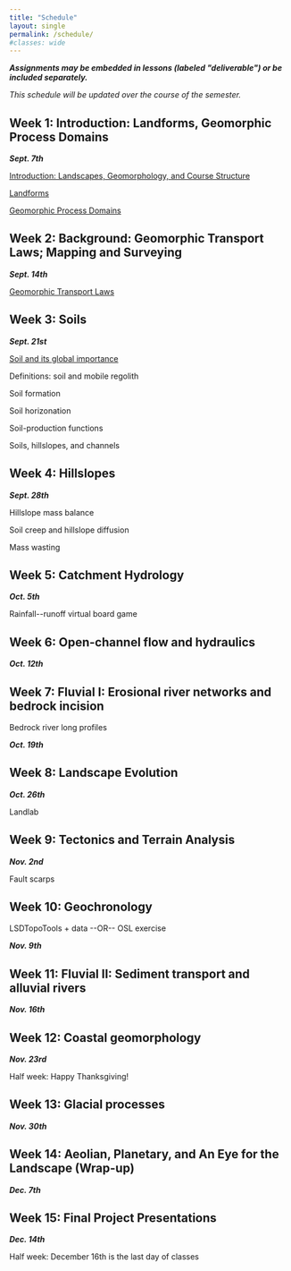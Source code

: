 ```yaml
---
title: "Schedule"
layout: single
permalink: /schedule/
#classes: wide
---
```


***Assignments may be embedded in lessons (labeled "deliverable") or be included separately.***

*This schedule will be updated over the course of the semester.*

## Week 1: Introduction: Landforms, Geomorphic Process Domains

***Sept. 7th***

[Introduction: Landscapes, Geomorphology, and Course Structure](/introduction/introduction_landscapes/)

[Landforms](/introduction/landforms/)

[Geomorphic Process Domains](/introduction/process_domains/)

## Week 2: Background: Geomorphic Transport Laws; Mapping and Surveying

***Sept. 14th***

[Geomorphic Transport Laws](/introduction/transport_laws)

## Week 3: Soils

***Sept. 21st***

[Soil and its global importance](/soil/importance/)

Definitions: soil and mobile regolith

Soil formation

Soil horizonation

Soil-production functions

Soils, hillslopes, and channels

## Week 4: Hillslopes

***Sept. 28th***

Hillslope mass balance

Soil creep and hillslope diffusion

Mass wasting

## Week 5: Catchment Hydrology

***Oct. 5th***

Rainfall--runoff virtual board game

## Week 6: Open-channel flow and hydraulics

***Oct. 12th***

## Week 7: Fluvial I: Erosional river networks and bedrock incision

Bedrock river long profiles

***Oct. 19th***

## Week 8: Landscape Evolution

***Oct. 26th***

Landlab

## Week 9: Tectonics and Terrain Analysis

***Nov. 2nd***

Fault scarps

## Week 10: Geochronology

LSDTopoTools + data --OR-- OSL exercise

***Nov. 9th***

## Week 11: Fluvial II: Sediment transport and alluvial rivers

***Nov. 16th***

## Week 12: Coastal geomorphology

***Nov. 23rd***

Half week: Happy Thanksgiving!

## Week 13: Glacial processes

***Nov. 30th***

## Week 14: Aeolian, Planetary, and An Eye for the Landscape (Wrap-up)

***Dec. 7th***

## Week 15: Final Project Presentations

***Dec. 14th***

Half week: December 16th is the last day of classes
